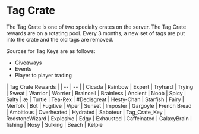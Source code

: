 
# Tag Crate

The Tag Crate is one of two specialty crates on the server. The Tag Crate rewards are on a rotating pool. Every 3 months, a new set of tags are put into the crate and the old tags are removed.

Sources for Tag Keys are as follows:

* Giveaways
* Events
* Player to player trading

| Tag Crate Rewards |
|  -- | -- |
| Cicada
| Rainbow
| Expert
| Tryhard
| Trying
| Sweat
| Warrior
| Worrier
| Braincell
| Brainless
| Ancient
| Noob
| Spicy
| Salty
| æ
| Turtle
| Tea-Rex
| #Dedisgreat
| Hesty-Chan
| Starfish
| Fairy
| Merfolk
| Bot
| Fugitive
| Viper
| Sunset
| Imposter
| Gargoyle
| French Bread
| Ambitious
| Overheated
| Hydrated
| Saboteur
| Tag_Crate_Key
| RedstoneWizard
| Explosive
| Edgy
| Exhausted
| Caffeinated
| GalaxyBrain
| fishing
| Nosy
| Sulking
| Beach
| Kelpie

